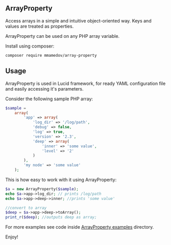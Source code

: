 ArrayProperty
-------------
Access arrays in a simple and intuitive object-oriented way. Keys and values are treated as properties.

ArrayProperty can be used on any PHP array variable.

Install using composer:
```
composer require mmamedov/array-property
```

Usage
-----
ArrayProperty is used in Lucid framework, for ready YAML configuration file and easily accessing it's parameters.

Consider the following sample PHP array:

```php
$sample =
    array(
        'app' => array(
            'log_dir' => '/log/path',
            'debug' => false,
            'log' => true,
            'version' => '2.3',
            'deep' => array(
                'inner' => 'some value',
                'level' => '2'
            )
        ),
        'my node' => 'some value'
    );
```

This is how easy to work with it using ArrayProperty:
```php
$a = new ArrayProperty($sample);
echo $a->app->log_dir; // prints /log/path
echo $a->app->deep->inner; //prints 'some value'

//convert to array
$deep = $a->app->deep->toArray();
print_r($deep); //outputs deep as array;
```

For more examples see code inside [ArrayProperty examples](examples/) directory.


Enjoy! 